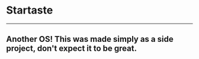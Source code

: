 # Startaste
------
Another OS! This was made simply as a side project, don't expect it to be great.
------
